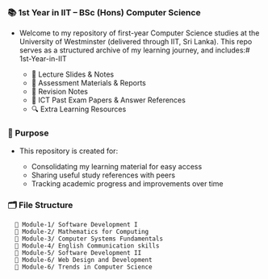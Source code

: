### 📚 1st Year in IIT – BSc (Hons) Computer Science

- Welcome to my repository of first-year Computer Science studies at the University of Westminster (delivered through IIT, Sri Lanka). This repo serves as a structured archive of my learning journey, and includes:# 1st-Year-in-IIT

  - 📄 Lecture Slides & Notes
  - 📝 Assessment Materials & Reports
  - 🧠 Revision Notes
  - 📘 ICT Past Exam Papers & Answer References
  - 🔍 Extra Learning Resources

### 🎯 Purpose

- This repository is created for:
  
  - Consolidating my learning material for easy access
  - Sharing useful study references with peers
  - Tracking academic progress and improvements over time

### 🗂️ File Structure

```
  📁 Module-1/ Software Development I
  📁 Module-2/ Mathematics for Computing  
  📁 Module-3/ Computer Systems Fundamentals
  📁 Module-4/ English Communication skills
  📁 Module-5/ Software Development II
  📁 Module-6/ Web Design and Development
  📁 Module-6/ Trends in Computer Science
